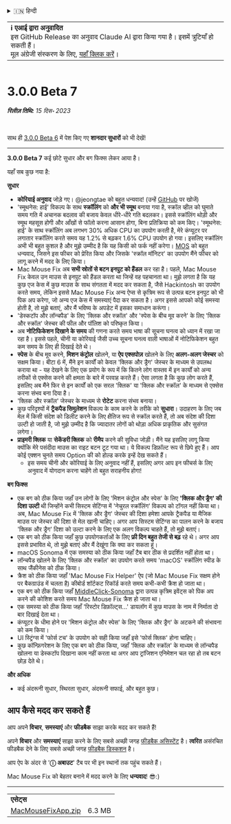 <details>
<summary>🇮🇳 हिन्दी</summary>

[🇬🇧 English (GitHub Release)](https://github.com/noah-nuebling/mac-mouse-fix/releases/tag/3.0.0-Beta-7)\
[🇦🇩 Català](https://redirect.macmousefix.com/?target=mmf-release&tag=3.0.0-Beta-7&locale=ca)\
[🇩🇪 Deutsch](https://redirect.macmousefix.com/?target=mmf-release&tag=3.0.0-Beta-7&locale=de)\
[🇪🇸 Español](https://redirect.macmousefix.com/?target=mmf-release&tag=3.0.0-Beta-7&locale=es)\
[🇫🇷 Français](https://redirect.macmousefix.com/?target=mmf-release&tag=3.0.0-Beta-7&locale=fr)\
[🇮🇩 Indonesia](https://redirect.macmousefix.com/?target=mmf-release&tag=3.0.0-Beta-7&locale=id)\
[🇮🇹 Italiano](https://redirect.macmousefix.com/?target=mmf-release&tag=3.0.0-Beta-7&locale=it)\
[🇭🇺 Magyar](https://redirect.macmousefix.com/?target=mmf-release&tag=3.0.0-Beta-7&locale=hu)\
[🇳🇱 Nederlands](https://redirect.macmousefix.com/?target=mmf-release&tag=3.0.0-Beta-7&locale=nl)\
[🇵🇱 Polski](https://redirect.macmousefix.com/?target=mmf-release&tag=3.0.0-Beta-7&locale=pl)\
[🇧🇷 Português (Brasil)](https://redirect.macmousefix.com/?target=mmf-release&tag=3.0.0-Beta-7&locale=pt-BR)\
[🇵🇹 Português (Portugal)](https://redirect.macmousefix.com/?target=mmf-release&tag=3.0.0-Beta-7&locale=pt-PT)\
[🇷🇴 Română](https://redirect.macmousefix.com/?target=mmf-release&tag=3.0.0-Beta-7&locale=ro)\
[🇸🇪 Svenska](https://redirect.macmousefix.com/?target=mmf-release&tag=3.0.0-Beta-7&locale=sv)\
[🇻🇳 Tiếng Việt](https://redirect.macmousefix.com/?target=mmf-release&tag=3.0.0-Beta-7&locale=vi)\
[🇹🇷 Türkçe](https://redirect.macmousefix.com/?target=mmf-release&tag=3.0.0-Beta-7&locale=tr)\
[🇨🇿 Čeština](https://redirect.macmousefix.com/?target=mmf-release&tag=3.0.0-Beta-7&locale=cs)\
[🇬🇷 Ελληνικά](https://redirect.macmousefix.com/?target=mmf-release&tag=3.0.0-Beta-7&locale=el)\
[🇷🇺 Русский](https://redirect.macmousefix.com/?target=mmf-release&tag=3.0.0-Beta-7&locale=ru)\
[🇺🇦 Українська](https://redirect.macmousefix.com/?target=mmf-release&tag=3.0.0-Beta-7&locale=uk)\
[🇮🇱 עברית](https://redirect.macmousefix.com/?target=mmf-release&tag=3.0.0-Beta-7&locale=he)\
[🇸🇦 العربية](https://redirect.macmousefix.com/?target=mmf-release&tag=3.0.0-Beta-7&locale=ar)\
**🇮🇳 हिन्दी**\
[🇹🇭 ไทย](https://redirect.macmousefix.com/?target=mmf-release&tag=3.0.0-Beta-7&locale=th)\
[🇨🇳 中文 (简体)](https://redirect.macmousefix.com/?target=mmf-release&tag=3.0.0-Beta-7&locale=zh-Hans)\
[🇨🇳 中文 (繁體)](https://redirect.macmousefix.com/?target=mmf-release&tag=3.0.0-Beta-7&locale=zh-Hant)\
[🇭🇰 中文（香港)](https://redirect.macmousefix.com/?target=mmf-release&tag=3.0.0-Beta-7&locale=zh-HK)\
[🇯🇵 日本語](https://redirect.macmousefix.com/?target=mmf-release&tag=3.0.0-Beta-7&locale=ja)\
[🇰🇷 한국어](https://redirect.macmousefix.com/?target=mmf-release&tag=3.0.0-Beta-7&locale=ko)\
[Help translate Mac Mouse Fix to different languages!](https://github.com/noah-nuebling/mac-mouse-fix/discussions/731)
</details>
<table align=><td>
<b>ℹ️ एआई द्वारा अनुवादित</b><br>
इस GitHub Release का अनुवाद Claude AI द्वारा किया गया है। इसमें त्रुटियाँ हो सकती हैं।<br>
मूल अंग्रेजी संस्करण के लिए, <a href="https://github.com/noah-nuebling/mac-mouse-fix/releases/tag/3.0.0-Beta-7">यहाँ क्लिक करें</a>।
</td></table>

<table></table>

# 3.0.0 Beta 7
***रिलीज़ तिथि:** 15 दिस॰ 2023*

<br>

साथ ही [3.0.0 Beta 6](https://redirect.macmousefix.com/?target=mmf-release&tag=3.0.0-Beta-6&locale=hi) में पेश किए गए **शानदार सुधारों** को भी देखें!


---

**3.0.0 Beta 7** कई छोटे सुधार और बग फिक्स लेकर आया है।

यहाँ सब कुछ नया है:

**सुधार**

- **कोरियाई अनुवाद** जोड़े गए। @jeongtae को बहुत धन्यवाद! (उन्हें [GitHub](https://github.com/jeongtae) पर खोजें)
- 'स्मूथनेस: हाई' विकल्प के साथ **स्क्रॉलिंग** को **और भी स्मूथ** बनाया गया है, स्क्रॉल व्हील को घुमाते समय गति में अचानक बदलाव की बजाय केवल धीरे-धीरे गति बदलकर। इससे स्क्रॉलिंग थोड़ी और स्मूथ महसूस होगी और आँखों से फॉलो करना आसान होगा, बिना प्रतिक्रिया को कम किए। 'स्मूथनेस: हाई' के साथ स्क्रॉलिंग अब लगभग 30% अधिक CPU का उपयोग करती है, मेरे कंप्यूटर पर लगातार स्क्रॉलिंग करते समय यह 1.2% से बढ़कर 1.6% CPU उपयोग हो गया। इसलिए स्क्रॉलिंग अभी भी बहुत कुशल है और मुझे उम्मीद है कि यह किसी को फर्क नहीं करेगा। [MOS](https://mos.caldis.me/) को बहुत धन्यवाद, जिसने इस फीचर को प्रेरित किया और जिसके 'स्क्रॉल मॉनिटर' का उपयोग मैंने फीचर को लागू करने में मदद के लिए किया।
- Mac Mouse Fix अब **सभी स्रोतों से बटन इनपुट को हैंडल** कर रहा है। पहले, Mac Mouse Fix केवल उन माउस से इनपुट को हैंडल करता था जिन्हें वह पहचानता था। मुझे लगता है कि यह कुछ एज केस में कुछ माउस के साथ संगतता में मदद कर सकता है, जैसे Hackintosh का उपयोग करते समय, लेकिन इससे Mac Mouse Fix अन्य ऐप्स से कृत्रिम रूप से उत्पन्न बटन इनपुट को भी पिक अप करेगा, जो अन्य एज केस में समस्याएं पैदा कर सकता है। अगर इससे आपको कोई समस्या होती है, तो मुझे बताएं, और मैं भविष्य के अपडेट में इसका समाधान करूंगा।
- 'डेस्कटॉप और लॉन्चपैड' के लिए 'क्लिक और स्क्रॉल' और 'स्पेस के बीच मूव करने' के लिए 'क्लिक और स्क्रॉल' जेस्चर की फील और पॉलिश को परिष्कृत किया।
- अब **नोटिफिकेशन दिखाने के समय** की गणना करते समय भाषा की सूचना घनत्व को ध्यान में रखा जा रहा है। इससे पहले, चीनी या कोरियाई जैसी उच्च सूचना घनत्व वाली भाषाओं में नोटिफिकेशन बहुत कम समय के लिए ही दिखाई देते थे।
- **स्पेस** के बीच मूव करने, **मिशन कंट्रोल** खोलने, या **ऐप एक्सपोज़** खोलने के लिए **अलग-अलग जेस्चर** को सक्षम किया। बीटा 6 में, मैंने इन कार्यों को केवल 'क्लिक और ड्रैग' जेस्चर के माध्यम से उपलब्ध कराया था - यह देखने के लिए एक प्रयोग के रूप में कि कितने लोग वास्तव में इन कार्यों को अन्य तरीकों से एक्सेस करने की क्षमता के बारे में परवाह करते हैं। ऐसा लगता है कि कुछ लोग करते हैं, इसलिए अब मैंने फिर से इन कार्यों को एक सरल 'क्लिक' या 'क्लिक और स्क्रॉल' के माध्यम से एक्सेस करना संभव बना दिया है।
- 'क्लिक और स्क्रॉल' जेस्चर के माध्यम से **रोटेट** करना संभव बनाया।
- कुछ परिदृश्यों में **ट्रैकपैड सिमुलेशन** विकल्प के काम करने के तरीके को **सुधारा**। उदाहरण के लिए जब मेल में किसी संदेश को डिलीट करने के लिए क्षैतिज रूप से स्क्रॉल करते हैं, तो अब संदेश की दिशा उल्टी हो जाती है, जो मुझे उम्मीद है कि ज्यादातर लोगों को थोड़ा अधिक प्राकृतिक और सुसंगत लगेगा।
- **प्राइमरी क्लिक** या **सेकेंडरी क्लिक** को **रीमैप** करने की सुविधा जोड़ी। मैंने यह इसलिए लागू किया क्योंकि मेरे पसंदीदा माउस का राइट बटन टूट गया था। ये विकल्प डिफ़ॉल्ट रूप से छिपे हुए हैं। आप कोई एक्शन चुनते समय Option की को होल्ड करके इन्हें देख सकते हैं।
  - इस समय चीनी और कोरियाई के लिए अनुवाद नहीं हैं, इसलिए अगर आप इन फीचर्स के लिए अनुवाद में योगदान करना चाहेंगे तो बहुत सराहनीय होगा!

**बग फिक्स**

- एक बग को ठीक किया जहाँ उन लोगों के लिए 'मिशन कंट्रोल और स्पेस' के लिए **'क्लिक और ड्रैग' की दिशा उल्टी** थी जिन्होंने कभी सिस्टम सेटिंग्स में 'नेचुरल स्क्रॉलिंग' विकल्प को टॉगल नहीं किया था। अब, Mac Mouse Fix में 'क्लिक और ड्रैग' जेस्चर की दिशा हमेशा आपके ट्रैकपैड या मैजिक माउस पर जेस्चर की दिशा से मेल खानी चाहिए। अगर आप सिस्टम सेटिंग्स का पालन करने के बजाय 'क्लिक और ड्रैग' दिशा को उल्टा करने के लिए एक अलग विकल्प चाहते हैं, तो मुझे बताएं।
- एक बग को ठीक किया जहाँ कुछ उपयोगकर्ताओं के लिए **फ्री दिन बहुत तेजी से बढ़** रहे थे। अगर आप इससे प्रभावित थे, तो मुझे बताएं और मैं देखूंगा कि क्या कर सकता हूं।
- macOS Sonoma में एक समस्या को ठीक किया जहाँ टैब बार ठीक से प्रदर्शित नहीं होता था।
- लॉन्चपैड खोलने के लिए 'क्लिक और स्क्रॉल' का उपयोग करते समय 'macOS' स्क्रॉलिंग स्पीड के साथ जैंकीनेस को ठीक किया।
- क्रैश को ठीक किया जहाँ 'Mac Mouse Fix Helper' ऐप (जो Mac Mouse Fix सक्षम होने पर बैकग्राउंड में चलता है) कीबोर्ड शॉर्टकट रिकॉर्ड करते समय कभी-कभी क्रैश हो जाता था।
- एक बग को ठीक किया जहाँ [MiddleClick-Sonoma](https://github.com/artginzburg/MiddleClick-Sonoma) द्वारा उत्पन्न कृत्रिम इवेंट्स को पिक अप करने की कोशिश करते समय Mac Mouse Fix क्रैश हो जाता था।
- एक समस्या को ठीक किया जहाँ 'रिस्टोर डिफ़ॉल्ट्स...' डायलॉग में कुछ माउस के नाम में निर्माता दो बार दिखाई देता था।
- कंप्यूटर के धीमा होने पर 'मिशन कंट्रोल और स्पेस' के लिए 'क्लिक और ड्रैग' के अटकने की संभावना को कम किया।
- UI स्ट्रिंग्स में 'फोर्स टच' के उपयोग को सही किया जहाँ इसे 'फोर्स क्लिक' होना चाहिए।
- कुछ कॉन्फ़िगरेशन के लिए एक बग को ठीक किया, जहाँ 'क्लिक और स्क्रॉल' के माध्यम से लॉन्चपैड खोलना या डेस्कटॉप दिखाना काम नहीं करता था अगर आप ट्रांजिशन एनिमेशन चल रहा हो तब बटन छोड़ देते थे।


**और अधिक**

- कई अंदरूनी सुधार, स्थिरता सुधार, अंदरूनी सफाई, और बहुत कुछ।

## आप कैसे मदद कर सकते हैं

आप अपने **विचार**, **समस्याएं** और **फीडबैक** साझा करके मदद कर सकते हैं!

अपने **विचार** और **समस्याएं** साझा करने के लिए सबसे अच्छी जगह [फीडबैक असिस्टेंट](https://noah-nuebling.github.io/mac-mouse-fix-feedback-assistant/?type=bug-report) है।
**त्वरित** असंरचित फीडबैक देने के लिए सबसे अच्छी जगह [फीडबैक डिस्कशन](https://github.com/noah-nuebling/mac-mouse-fix/discussions/366) है।

आप ऐप के अंदर से '**ⓘ अबाउट**' टैब पर भी इन स्थानों तक पहुंच सकते हैं।

Mac Mouse Fix को बेहतर बनाने में मदद करने के लिए **धन्यवाद**! 😎:)

---

<table align="start">
<tr>
    <td colspan=2>
        <b>एसेट्स</b>
    </td>
</tr>
<tr>
    <td><a href="https://github.com/noah-nuebling/mac-mouse-fix/releases/download/3.0.0-Beta-7/MacMouseFixApp.zip">MacMouseFixApp.zip</a></td>
    <td>6.3 MB</td>
</tr>
</table>